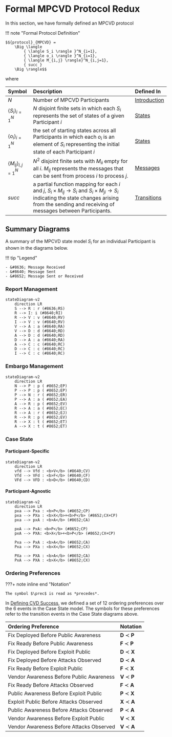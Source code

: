# Formal MPCVD Protocol Redux

In this section, we have formally defined an MPCVD protocol

!!! note "Formal Protocol Definition"

    $${protocol}_{MPCVD} = 
        \Big \langle 
            { \langle S_i \rangle }^N_{i=1}, 
            { \langle o_i \rangle }^N_{i=1},
            { \langle M_{i,j} \rangle}^N_{i,j=1},
            { succ }
        \Big \rangle$$

where

| Symbol                                                                                                                                                                                                                                                   | Description                                                                                                                                                                                                                                  | Defined In               |
|:---------------------------------------------------------------------------------------------------------------------------------------------------------------------------------------------------------------------------------------------------------|:---------------------------------------------------------------------------------------------------------------------------------------------------------------------------------------------------------------------------------------------|:-------------------------|
| $N$                                                                                                                                                                                                                                                      | Number of MPCVD Participants                                                                                                                                                                                                                 | [Introduction](index.md) |
| $\langle S_i \rangle_{i=1}^N$                                                                                                                                                                                                                            | $N$ disjoint finite sets in which each $S_i$ represents the set of states of a given Participant $i$                                                                                                                                         | [States](states.md) |
| ${ \langle o_i \rangle }^N_{i=1}$                                                                                                                                                                                                                        | the set of starting states across all Participants in which each $o_i$ is an element of $S_i$ representing the initial state of each Participant $i$                                                                                         | [States](states.md) |
| $\langle M_{ij} \rangle_{i,j=1}^N$                                                                                                                                                                                                                       | $N^2$ disjoint finite sets with $M_{ii}$ empty for all $i$. $M_{ij}$ represents the messages that can be sent from process $i$ to process $j$.                                                                                               | [Messages](messages.md) |
| $succ$ | a partial function mapping for each $i$ and $j$, $S_i \times M_{ij} \rightarrow S_i \textrm{ and } S_i \times M_{ji} \rightarrow S_i$ indicating the state changes arising from the sending and receiving of messages between Participants. | [Transitions](transitions.md) |

## Summary Diagrams

A summary of the MPCVD state model $S_i$ for an individual Participant is shown in the diagrams below.

!!! tip "Legend"
    
    - &#8636; Message Received
    - &#8640; Message Sent
    - &#8652; Message Sent or Received

### Report Management

```mermaid
stateDiagram-v2
    direction LR
    S --> R : r (#8636;RS)
    R --> I: i (#8640;RI)
    R --> V : v (#8640;RV)
    I --> V : v (#8640;RV)
    V --> A : a (#8640;RA)
    V --> D : d (#8640;RD)
    A --> D : d (#8640;RD)
    D --> A : a (#8640;RA)
    A --> C : c (#8640;RC)
    D --> C : c (#8640;RC)
    I --> C : c (#8640;RC)
```


### Embargo Management

```mermaid
stateDiagram-v2
    direction LR
    N --> P : p ( #8652;EP)
    P --> P : p ( #8652;EP)
    P --> N : r ( #8652;ER)
    P --> A : a ( #8652;EA)
    A --> R : p ( #8652;EV)
    R --> A : a ( #8652;EC)
    R --> A : r ( #8652;EJ)
    R --> R : p ( #8652;EV)
    R --> X : t ( #8652;ET)
    A --> X : t ( #8652;ET)
```

### Case State

#### Participant-Specific

```mermaid
stateDiagram-v2
    direction LR
    vfd --> Vfd : <b>V</b> (#8640;CV) 
    Vfd --> VFd : <b>F</b> (#8640;CF)
    VFd --> VFD : <b>D</b> (#8640;CD)
```

#### Participant-Agnostic

```mermaid
stateDiagram-v2
    direction LR
    pxa --> Pxa : <b>P</b> (#8652;CP)
    pxa --> PXa : <b>X</b>+<b>P</b> (#8652;CX+CP)
    pxa --> pxA : <b>A</b> (#8652;CA)
  
    pxA --> PxA: <b>P</b> (#8652;CP)
    pxA --> PXA: <b>X</b>+<b>P</b> (#8652;CX+CP)

    Pxa --> PxA : <b>A</b> (#8652;CA)
    Pxa --> PXa : <b>X</b> (#8652;CX) 
    
    PXa --> PXA : <b>A</b> (#8652;CA)
    PxA --> PXA : <b>X</b> (#8652;CX)
```

### Ordering Preferences

???+ note inline end "Notation"

    The symbol $\prec$ is read as *precedes*.

In [Defining CVD Success](/topics/background/cvd_success.md), we defined a set of 12 ordering preferences over the 
6 events in the Case State model. The symbols for these preferences refer to the transition events in the Case State 
diagrams above.

| Ordering Preference | Notation |
| :--- | :--- |
| Fix Deployed Before Public Awareness | **D** $\prec$ **P** |
| Fix Ready Before Public Awareness | **F** $\prec$ **P** |
| Fix Deployed Before Exploit Public | **D** $\prec$ **X** |
| Fix Deployed Before Attacks Observed | **D** $\prec$ **A** |
| Fix Ready Before Exploit Public | **F** $\prec$ **X** |
| Vendor Awareness Before Public Awareness | **V** $\prec$ **P** |
| Fix Ready Before Attacks Observed | **F** $\prec$ **A** |
| Public Awareness Before Exploit Public | **P** $\prec$ **X** |
| Exploit Public Before Attacks Observed | **X** $\prec$ **A** |
| Public Awareness Before Attacks Observed | **P** $\prec$ **A** |
| Vendor Awareness Before Exploit Public | **V** $\prec$ **X** |
| Vendor Awareness Before Attacks Observed | **V** $\prec$ **A** |

